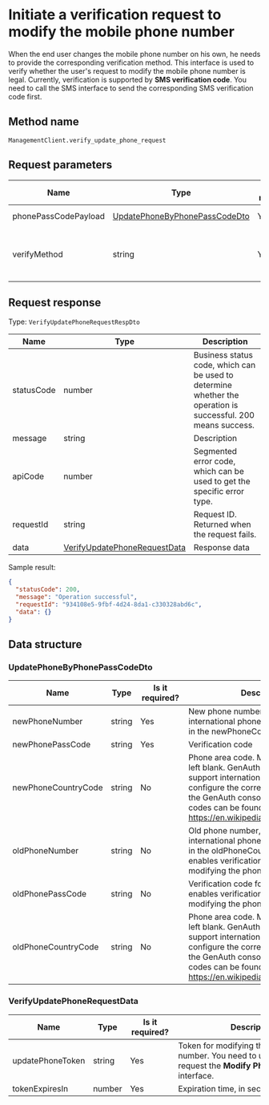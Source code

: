 # Initiate a verification request to modify the mobile phone number

<!--
Warning⚠️:
Do not modify this document directly,
https://github.com/Authing/authing-docs-factory
Use this project to generate
-->

<LastUpdated />

When the end user changes the mobile phone number on his own, he needs to provide the corresponding verification method. This interface is used to verify whether the user's request to modify the mobile phone number is legal. Currently, verification is supported by **SMS verification code**. You need to call the SMS interface to send the corresponding SMS verification code first.

## Method name

`ManagementClient.verify_update_phone_request`

## Request parameters

| Name                 | Type                                                                       | <div style="width:80px">Is it required?</div> | <div style="width:60px">Default value</div> | <div style="width:300px">Description</div>                                                                                                                     | <div style="width:200px">Sample value</div> |
| -------------------- | -------------------------------------------------------------------------- | --------------------------------------------- | ------------------------------------------- | -------------------------------------------------------------------------------------------------------------------------------------------------------------- | ------------------------------------------- |
| phonePassCodePayload | <a href="#UpdatePhoneByPhonePassCodeDto">UpdatePhoneByPhonePassCodeDto</a> | Yes                                           | -                                           | Data verified using the phone number verification code method                                                                                                  |                                             |
| verifyMethod         | string                                                                     | Yes                                           | -                                           | Modify the verification method for the phone number:<br>- `PHONE_PASSCODE`: Use SMS verification code to verify, currently only this method is supported. <br> |                                             |

## Request response

Type: `VerifyUpdatePhoneRequestRespDto`

| Name       | Type                                                                     | Description                                                                                                  |
| ---------- | ------------------------------------------------------------------------ | ------------------------------------------------------------------------------------------------------------ |
| statusCode | number                                                                   | Business status code, which can be used to determine whether the operation is successful. 200 means success. |
| message    | string                                                                   | Description                                                                                                  |
| apiCode    | number                                                                   | Segmented error code, which can be used to get the specific error type.                                      |
| requestId  | string                                                                   | Request ID. Returned when the request fails.                                                                 |
| data       | <a href="#VerifyUpdatePhoneRequestData">VerifyUpdatePhoneRequestData</a> | Response data                                                                                                |

Sample result:

```json
{
  "statusCode": 200,
  "message": "Operation successful",
  "requestId": "934108e5-9fbf-4d24-8da1-c330328abd6c",
  "data": {}
}
```

## Data structure

### <a id="UpdatePhoneByPhonePassCodeDto"></a> UpdatePhoneByPhonePassCodeDto

| Name                | Type   | <div style="width:80px">Is it required?</div> | <div style="width:300px">Description</div>                                                                                                                                                                                                                                                                                                                     | <div style="width:200px">Sample value</div> |
| ------------------- | ------ | --------------------------------------------- | -------------------------------------------------------------------------------------------------------------------------------------------------------------------------------------------------------------------------------------------------------------------------------------------------------------------------------------------------------------- | ------------------------------------------- |
| newPhoneNumber      | string | Yes                                           | New phone number, without area code. If it is an international phone number, please specify the area code in the newPhoneCountryCode parameter.                                                                                                                                                                                                                | `188xxxx8888`                               |
| newPhonePassCode    | string | Yes                                           | Verification code                                                                                                                                                                                                                                                                                                                                              | `123456`                                    |
| newPhoneCountryCode | string | No                                            | Phone area code. Mainland China phone numbers can be left blank. GenAuth SMS service does not currently support international phone numbers. You need to configure the corresponding international SMS service in the GenAuth console. A complete list of mobile phone area codes can be found at https://en.wikipedia.org/wiki/List_of_country_calling_codes. | `+86`                                       |
| oldPhoneNumber      | string | No                                            | Old phone number, without area code. If it is an international phone number, please specify the area code in the oldPhoneCountryCode parameter. If the user pool enables verification of the previous phone number when modifying the phone number, this parameter is required.                                                                                | `188xxxx8888`                               |
| oldPhonePassCode    | string | No                                            | Verification code for the old phone number. If the user pool enables verification of the previous phone number when modifying the phone number, this parameter is required.                                                                                                                                                                                    | `123456`                                    |
| oldPhoneCountryCode | string | No                                            | Phone area code. Mainland China phone numbers can be left blank. GenAuth SMS service does not currently support international phone numbers. You need to configure the corresponding international SMS service in the GenAuth console. A complete list of mobile phone area codes can be found at https://en.wikipedia.org/wiki/List_of_country_calling_codes. | `+86`                                       |

### <a id="VerifyUpdatePhoneRequestData"></a> VerifyUpdatePhoneRequestData

| Name             | Type   | <div style="width:80px">Is it required?</div> | <div style="width:300px">Description</div>                                                                                 | <div style="width:200px">Sample value</div> |
| ---------------- | ------ | --------------------------------------------- | -------------------------------------------------------------------------------------------------------------------------- | ------------------------------------------- |
| updatePhoneToken | string | Yes                                           | Token for modifying the current phone number. You need to use this token to request the **Modify Phone Number** interface. |                                             |
| tokenExpiresIn   | number | Yes                                           | Expiration time, in seconds.                                                                                               |                                             |
